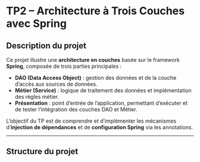 #  TP2 – Architecture à Trois Couches avec Spring

##  Description du projet

Ce projet illustre une **architecture en couches** basée sur le framework **Spring**, composée de trois parties principales :

- **DAO (Data Access Object)** : gestion des données et de la couche d’accès aux sources de données.  
- **Métier (Service)** : logique de traitement des données et implémentation des règles métier.  
- **Présentation** : point d’entrée de l’application, permettant d’exécuter et de tester l’intégration des couches DAO et Métier.

L’objectif du TP est de comprendre et d’implémenter les mécanismes d’**injection de dépendances** et de **configuration Spring** via les annotations.

---

##  Structure du projet

